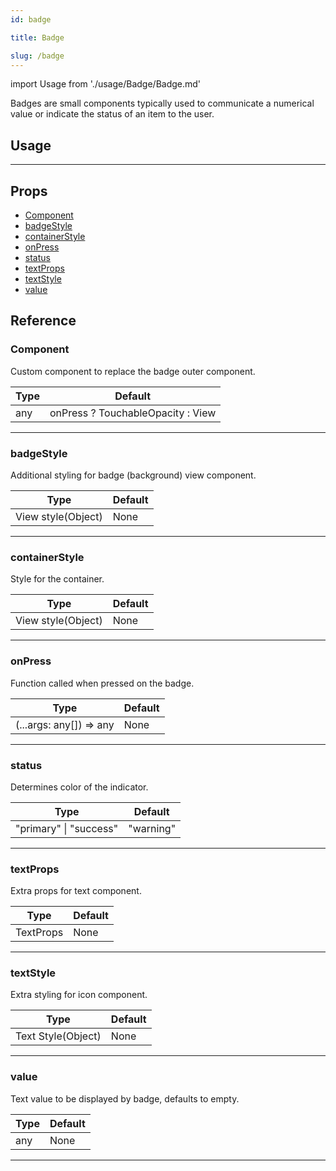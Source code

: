 ```yaml
---
id: badge

title: Badge

slug: /badge
---
```


import Usage from './usage/Badge/Badge.md'

Badges are small components typically used to communicate a numerical value or indicate the status of an item to the user.

## Usage

<Usage />

---

## Props

- [Component](#Component)
- [badgeStyle](#badgeStyle)
- [containerStyle](#containerStyle)
- [onPress](#onPress)
- [status](#status)
- [textProps](#textProps)
- [textStyle](#textStyle)
- [value](#value)

## Reference

### Component

Custom component to replace the badge outer component.

| Type | Default                           |
| ---- | --------------------------------- |
| any  | onPress ? TouchableOpacity : View |

---

### badgeStyle

Additional styling for badge (background) view component.

| Type               | Default |
| ------------------ | ------- |
| View style(Object) | None    |

---

### containerStyle

Style for the container.

| Type               | Default |
| ------------------ | ------- |
| View style(Object) | None    |

---

### onPress

Function called when pressed on the badge.

| Type                    | Default |
| ----------------------- | ------- |
| (...args: any[]) => any | None    |

---

### status

Determines color of the indicator.

| Type                   | Default   |
| ---------------------- | --------- |
| "primary" \| "success" | "warning" | "error" | primary |

---

### textProps

Extra props for text component.

| Type      | Default |
| --------- | ------- |
| TextProps | None    |

---

### textStyle

Extra styling for icon component.

| Type               | Default |
| ------------------ | ------- |
| Text Style(Object) | None    |

---

### value

Text value to be displayed by badge, defaults to empty.

| Type | Default |
| ---- | ------- |
| any  | None    |

---
